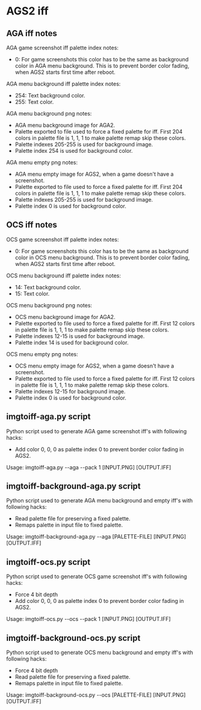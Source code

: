 # AGS2 iff

## AGA iff notes

AGA game screenshot iff palette index notes:

* 0: For game screenshots this color has to be the same as background color in AGA menu background. This is to prevent border color fading, when AGS2 starts first time after reboot.

AGA menu background iff palette index notes:

* 254: Text background color.
* 255: Text color.

AGA menu background png notes:

* AGA menu background image for AGA2.
* Palette exported to file used to force a fixed palette for iff. First 204 colors in palette file is 1, 1, 1 to make palette remap skip these colors.
* Palette indexes 205-255 is used for background image.
* Palette index 254 is used for background color.

AGA menu empty png notes:

* AGA menu empty image for AGS2, when a game doesn't have a screenshot.
* Palette exported to file used to force a fixed palette for iff. First 204 colors in palette file is 1, 1, 1 to make palette remap skip these colors.
* Palette indexes 205-255 is used for background image.
* Palette index 0 is used for background color.

## OCS iff notes

OCS game screenshot iff palette index notes:

* 0: For game screenshots this color has to be the same as background color in OCS menu background. This is to prevent border color fading, when AGS2 starts first time after reboot.

OCS menu background iff palette index notes:

* 14: Text background color.
* 15: Text color.

OCS menu background png notes:

* OCS menu background image for AGA2.
* Palette exported to file used to force a fixed palette for iff. First 12 colors in palette file is 1, 1, 1 to make palette remap skip these colors.
* Palette indexes 12-15 is used for background image.
* Palette index 14 is used for background color.

OCS menu empty png notes:

* OCS menu empty image for AGS2, when a game doesn't have a screenshot.
* Palette exported to file used to force a fixed palette for iff. First 12 colors in palette file is 1, 1, 1 to make palette remap skip these colors.
* Palette indexes 12-15 for background image.
* Palette index 0 is used for background color.



## imgtoiff-aga.py script

Python script used to generate AGA game screenshot iff's with following hacks:

* Add color 0, 0, 0 as palette index 0 to prevent border color fading in AGS2.

Usage: imgtoiff-aga.py --aga --pack 1 [INPUT.PNG] [OUTPUT.IFF]



## imgtoiff-background-aga.py script

Python script used to generate AGA menu background and empty iff's with following hacks:

* Read palette file for preserving a fixed palette.
* Remaps palette in input file to fixed palette.

Usage: imgtoiff-background-aga.py --aga [PALETTE-FILE] [INPUT.PNG] [OUTPUT.IFF]



## imgtoiff-ocs.py script

Python script used to generate OCS game screenshot iff's with following hacks:

* Force 4 bit depth
* Add color 0, 0, 0 as palette index 0 to prevent border color fading in AGS2.

Usage: imgtoiff-ocs.py --ocs --pack 1 [INPUT.PNG] [OUTPUT.IFF]



## imgtoiff-background-ocs.py script

Python script used to generate OCS menu background and empty iff's with following hacks:

* Force 4 bit depth
* Read palette file for preserving a fixed palette.
* Remaps palette in input file to fixed palette.

Usage: imgtoiff-background-ocs.py --ocs [PALETTE-FILE] [INPUT.PNG] [OUTPUT.IFF]
